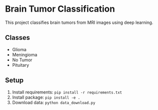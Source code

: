# Brain Tumor Classification

This project classifies brain tumors from MRI images using deep learning.

## Classes

- Glioma
- Meningioma
- No Tumor
- Pituitary

## Setup

1. Install requirements: `pip install -r requirements.txt`
2. Install package: `pip install -e .`
3. Download data: `python data_download.py`
